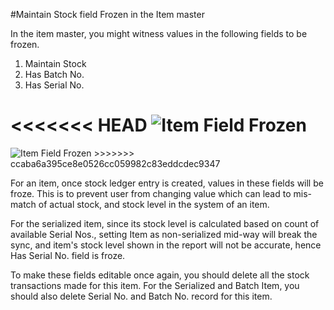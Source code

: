 #Maintain Stock field Frozen in the Item master

In the item master, you might witness values in the following fields to be frozen.

1. Maintain Stock
1. Has Batch No.
1. Has Serial No.

<<<<<<< HEAD
<img alt="Item Field Frozen" class="screenshot" src="/docs/assets/img/articles/maintain-stock-1.png">
=======
<img alt="Item Field Frozen" class="screenshot" src="{{docs_base_url}}/assets/img/articles/maintain-stock-1.png">
>>>>>>> ccaba6a395ce8e0526cc059982c83eddcdec9347

For an item, once stock ledger entry is created, values in these fields will be froze. This is to prevent user from changing value which can lead to mis-match of actual stock, and stock level in the system of an item.

For the serialized item, since its stock level is calculated based on count of available Serial Nos., setting Item as non-serialized mid-way will break the sync, and item's stock level shown in the report will not be accurate, hence Has Serial No. field is froze.

To make these fields editable once again, you should delete all the stock transactions made for this item. For the Serialized and Batch Item, you should also delete Serial No. and Batch No. record for this item.

<!-- markdown -->